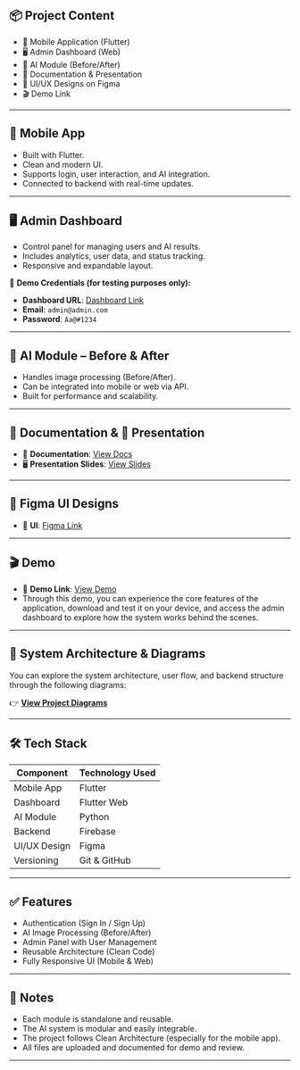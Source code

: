 
## 📦 Project Content

- 📱 Mobile Application (Flutter)
- 🖥️ Admin Dashboard (Web)
- 🤖 AI Module (Before/After)
- 📄 Documentation & Presentation
- 🎨 UI/UX Designs on Figma
- 🎬  Demo Link

---

## 📱 Mobile App

- Built with Flutter.
- Clean and modern UI.
- Supports login, user interaction, and AI integration.
- Connected to backend with real-time updates.

---

## 🖥️ Admin Dashboard

- Control panel for managing users and AI results.
- Includes analytics, user data, and status tracking.
- Responsive and expandable layout.

🔐 **Demo Credentials (for testing purposes only):**

- **Dashboard URL**: [Dashboard Link](https://yourseatgraduationprojec-19068.web.app/)
- **Email**: `admin@admin.com`  
- **Password**: `Aa@#1234`

---

## 🤖 AI Module – Before & After

- Handles image processing (Before/After).
- Can be integrated into mobile or web via API.
- Built for performance and scalability.

---

## 📄 Documentation & 🎤 Presentation

- 📘 **Documentation**: [View Docs](https://link-to-your-documentation.com)  
- 🖥️ **Presentation Slides**: [View Slides](https://link-to-your-presentation.com)

---

## 🎨 Figma UI Designs

- 📱 **UI**: [Figma Link](https://www.figma.com/design/WXfXG0YEirn5BJqbv0vhAk/YourSeat?node-id=0-1&p=f&t=N1FiAUMf3srLmyU6-0&fuid=1416546252761842597)


---

## 🎬  Demo

- 🔗 **Demo Link**: [View  Demo](https://68497e74fed24f00084e58cf--delightful-flan-f3f749.netlify.app/)
- Through this demo, you can experience the core features of the application, download and test it on your device, and access the admin dashboard to explore how the system works behind the scenes.

---

## 🧩 System Architecture & Diagrams

You can explore the system architecture, user flow, and backend structure through the following diagrams:

👉 [**View Project Diagrams**](https://drive.google.com/drive/u/1/folders/1qa7Uiw_oz1YKjl9LlEzJz9DQqNGrKhRh)


---

## 🛠️ Tech Stack

| Component     | Technology Used                     |
|---------------|-------------------------------------|
| Mobile App    | Flutter                             |
| Dashboard     | Flutter Web                         |
| AI Module     | Python                              |       
| Backend       | Firebase                            |
| UI/UX Design  | Figma                               |
| Versioning    | Git & GitHub                        |

---

## ✅ Features

- Authentication (Sign In / Sign Up)
- AI Image Processing (Before/After)
- Admin Panel with User Management
- Reusable Architecture (Clean Code)
- Fully Responsive UI (Mobile & Web)

---




## 📌 Notes

- Each module is standalone and reusable.
- The AI system is modular and easily integrable.
- The project follows Clean Architecture (especially for the mobile app).
- All files are uploaded and documented for demo and review.

---
